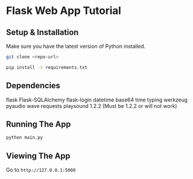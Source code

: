 # Flask Web App Tutorial

## Setup & Installation

Make sure you have the latest version of Python installed.

```bash
git clone <repo-url>
```

```bash
pip install -r requirements.txt
```

## Dependencies 
flask
Flask-SQLAlchemy
flask-login
datetime
base64
time
typing
werkzeug
pyaudio
wave
requests
playsound 1.2.2 (Must be 1.2.2 or will not work)

## Running The App

```bash
python main.py
```

## Viewing The App

Go to `http://127.0.0.1:5000`
